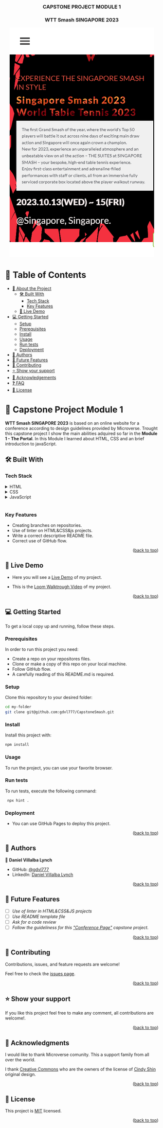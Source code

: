 <a name="readme-top"></a>


<div align="center">

  <h3><b>CAPSTONE PROJECT MODULE 1</b></h3>
  <h3><b>WTT Smash SINGAPORE 2023</b></h3>
  <img src="images/Readme.png" alt="Readme Image">

</div>

<!-- TABLE OF CONTENTS -->

# 📗 Table of Contents

- [📖 About the Project](#about-project)
  - [🛠 Built With](#built-with)
    - [Tech Stack](#tech-stack)
    - [Key Features](#key-features)
  - [🚀 Live Demo](#live-demo)
- [💻 Getting Started](#getting-started)
  - [Setup](#setup)
  - [Prerequisites](#prerequisites)
  - [Install](#install)
  - [Usage](#usage)
  - [Run tests](#run-tests)
  - [Deployment](#triangular_flag_on_post-deployment)
- [👥 Authors](#authors)
- [🔭 Future Features](#future-features)
- [🤝 Contributing](#contributing)
- [⭐️ Show your support](#support)
- [🙏 Acknowledgements](#acknowledgements)
- [❓ FAQ](#faq)
- [📝 License](#license)

<!-- PROJECT DESCRIPTION -->

# 📖 Capstone Project Module 1<a name="about-project"></a>


**WTT Smash SINGAPORE 2023** is based on an online website for a conference according to design guidelines provided by Microverse. Trought this capstone project I show the main abilities adquired so far in the **Module 1 - The Portal**. In this Module I learned about HTML, CSS and an brief introduction to javaScript.

## 🛠 Built With <a name="built-with"></a>

### Tech Stack <a name="tech-stack"></a>


<details>
  <summary>HTML</summary>
  <ul>
    <li>HTML</li>
  </ul>
</details>

<details>
  <summary>CSS</summary>
  <ul>
    <li>CSS</li>
  </ul>
</details>

<details>
  <summary>JavaScript</summary>
  <ul>
    <li>JavaScritp</li>
  </ul>
</details>
<br>
<!-- Features -->

### Key Features <a name="key-features"></a>


- Creating branches on repositories.
- Use of linter on HTML&CSS&js projects.
- Write a correct descriptive README file.
- Correct use of GitHub flow.

<p align="right">(<a href="#readme-top">back to top</a>)</p>

<!-- LIVE DEMO -->

## 🚀 Live Demo <a name="live-demo"></a>


- Here you will see a [Live Demo](https://gdvl777.github.io/) of my project.

- This is the [Loom Walktrough Video]() of my project.

<p align="right">(<a href="#readme-top">back to top</a>)</p>

<!-- GETTING STARTED -->

## 💻 Getting Started <a name="getting-started"></a>

To get a local copy up and running, follow these steps.

### Prerequisites

In order to run this project you need:

- Create a repo on your repositores files.
- Clone or make a copy of this repo on your local machine.
- Follow GitHub flow.
- A carefully reading of this README.md is required.


### Setup

Clone this repository to your desired folder:
 
 ```bash
 cd my-folder
 git clone git@github.com:gdvl777/CapstoneSmash.git
```

### Install

Install this project with:

 ```bash
 npm install
```

### Usage

To run the project, you can use your favorite browser.


### Run tests

To run tests, execute the following command:

```bash
 npx hint .
```

### Deployment

- You can use GitHub Pages to deploy this project.

<p align="right">(<a href="#readme-top">back to top</a>)</p>

<!-- AUTHORS -->

## 👥 Authors <a name="authors"></a>


👤 **Daniel Villalba Lynch**

- GitHub: [@gdvl777](https://github.com/gdvl777)
- LinkedIn: [Daniel Villalba Lynch](https://www.linkedin.com/in/dvillalba777)


<p align="right">(<a href="#readme-top">back to top</a>)</p>

<!-- FUTURE FEATURES -->

## 🔭 Future Features <a name="future-features"></a>



- [ ] *Use of linter in HTML&CSS&JS projects*
- [ ] *Use README template file*
- [ ] *Ask for a code review*
- [ ] *Follow the guideliness for this ["Conference Page"](https://github.com/microverseinc/curriculum-html-css/blob/main/capstone/html_capstone.md) capstone project.*

<p align="right">(<a href="#readme-top">back to top</a>)</p>

<!-- CONTRIBUTING -->

## 🤝 Contributing <a name="contributing"></a>

Contributions, issues, and feature requests are welcome!

Feel free to check the [issues page](../../issues/).

<p align="right">(<a href="#readme-top">back to top</a>)</p>

<!-- SUPPORT -->

## ⭐️ Show your support <a name="support"></a>


If you like this project feel free to make any comment, all contributions are welcome!.

<p align="right">(<a href="#readme-top">back to top</a>)</p>

<!-- ACKNOWLEDGEMENTS -->

## 🙏 Acknowledgments <a name="acknowledgements"></a>

I would like to thank Microverse comunity. This a support family from all over the world.

I thank [Creative Commons](https://creativecommons.org/licenses/by-nc/4.0/) who are the owners of the license of [Cindy Shin](https://www.behance.net/adagio07) original design.
 

<p align="right">(<a href="#readme-top">back to top</a>)</p>

## 📝 License <a name="license"></a>

This project is [MIT](LICENSE.md) licensed.

<p align="right">(<a href="#readme-top">back to top</a>)</p>
